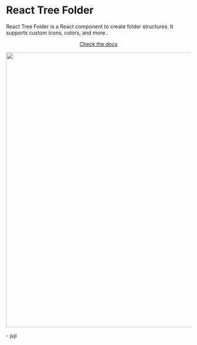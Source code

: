 # React Tree Folder




React Tree Folder is a React component to create folder structures. It supports custom icons, colors, and more.. 

<p align="center">
  <a href="https://rtf.jujiplay.com" 
  rel="noopenner no referrer"
  target="_blank">Check the docs</a>
</p>

<p style="width: 100%">
  <img src="https://media.githubusercontent.com/media/juji/react-tree-folder/main/blob/rtf.gif" 
    width="750"
    height="auto"
    style="max-width:100%;"
  />
</p>

\- juji
